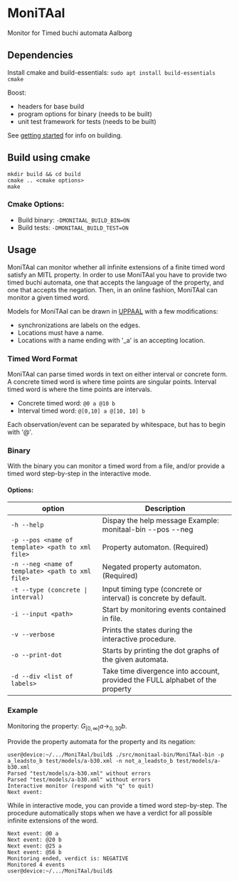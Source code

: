 # MoniTAal

Monitor for Timed buchi automata Aalborg

## Dependencies

Install cmake and build-essentials:
```sudo apt install build-essentials cmake```

Boost:
- headers for base build
- program options for binary (needs to be built)
- unit test framework for tests (needs to be built)

See [getting started](https://www.boost.org/doc/libs/release/more/getting_started/index.html) for info on building.

## Build using cmake

```console
mkdir build && cd build
cmake .. <cmake options>
make
```

### Cmake Options:

- Build binary: `-DMONITAAL_BUILD_BIN=ON`
- Build tests: `-DMONITAAL_BUILD_TEST=ON`

## Usage

MoniTAal can monitor whether all infinite extensions of a finite timed word satisfy an MITL property. In order to use MoniTAal you have to provide two timed buchi automata, one that accepts the language of the property, and one that accepts the negation. 
Then, in an online fashion, MoniTAal can monitor a given timed word.

Models for MoniTAal can be drawn in [UPPAAL](https://uppaal.org/) with a few modifications:
- synchronizations are labels on the edges.
- Locations must have a name.
- Locations with a name ending with '_a' is an accepting location.

### Timed Word Format

MoniTAal can parse timed words in text on either interval or concrete form. A concrete timed word is where time points are singular points. Interval timed word is where the time points are intervals.

- Concrete timed word: `@0 a @10 b`
- Interval timed word: `@[0,10] a @[10, 10] b`

Each observation/event can be separated by whitespace, but has to begin with '@'.

### Binary

With the binary you can monitor a timed word from a file, and/or provide a timed word step-by-step in the interactive mode.

#### Options:
|  option                                         |     Description      |                  
|------------------------------------------------ |  --------------------|
|`-h --help`                                      | Dispay the help message Example: monitaal-bin --pos <name> <path> --neg <name> <path>|
|`-p --pos <name of template> <path to xml file>` | Property automaton. (Required)|
|`-n --neg <name of template> <path to xml file>` | Negated property automaton. (Required) |
|`-t --type (concrete \| interval)`               | Input timing type (concrete or interval) is concrete by default.|
|`-i --input <path>`                              | Start by monitoring events contained in file.|
|`-v --verbose`                                   | Prints the states during the interactive procedure.|
|`-o --print-dot`                                 | Starts by printing the dot graphs of the given automata.|
|`-d --div <list of labels>`                      | Take time divergence into account, provided the FULL alphabet of the property|

### Example

Monitoring the property: $G_{[0, \infty]}a \rightarrow_{0,30} b$.

Provide the property automata for the property and its negation:
```console
user@device:~/.../MoniTAal/build$ ./src/monitaal-bin/MoniTAal-bin -p a_leadsto_b test/models/a-b30.xml -n not_a_leadsto_b test/models/a-b30.xml
Parsed "test/models/a-b30.xml" without errors
Parsed "test/models/a-b30.xml" without errors
Interactive monitor (respond with "q" to quit)
Next event:
```

While in interactive mode, you can provide a timed word step-by-step. The procedure automatically stops when we have a verdict for all possible infinite extensions of the word. 
```console
Next event: @0 a
Next event: @20 b
Next event: @25 a
Next event: @56 b
Monitoring ended, verdict is: NEGATIVE
Monitored 4 events
user@device:~/.../MoniTAal/build$
```
